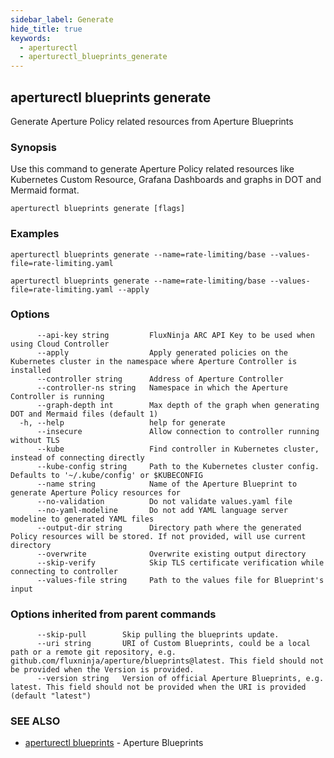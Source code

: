 ```yaml
---
sidebar_label: Generate
hide_title: true
keywords:
  - aperturectl
  - aperturectl_blueprints_generate
---
```


<!-- markdownlint-disable -->

## aperturectl blueprints generate

Generate Aperture Policy related resources from Aperture Blueprints

### Synopsis

Use this command to generate Aperture Policy related resources like Kubernetes Custom Resource, Grafana Dashboards and graphs in DOT and Mermaid format.

```
aperturectl blueprints generate [flags]
```

### Examples

```
aperturectl blueprints generate --name=rate-limiting/base --values-file=rate-limiting.yaml

aperturectl blueprints generate --name=rate-limiting/base --values-file=rate-limiting.yaml --apply
```

### Options

```
      --api-key string         FluxNinja ARC API Key to be used when using Cloud Controller
      --apply                  Apply generated policies on the Kubernetes cluster in the namespace where Aperture Controller is installed
      --controller string      Address of Aperture Controller
      --controller-ns string   Namespace in which the Aperture Controller is running
      --graph-depth int        Max depth of the graph when generating DOT and Mermaid files (default 1)
  -h, --help                   help for generate
      --insecure               Allow connection to controller running without TLS
      --kube                   Find controller in Kubernetes cluster, instead of connecting directly
      --kube-config string     Path to the Kubernetes cluster config. Defaults to '~/.kube/config' or $KUBECONFIG
      --name string            Name of the Aperture Blueprint to generate Aperture Policy resources for
      --no-validation          Do not validate values.yaml file
      --no-yaml-modeline       Do not add YAML language server modeline to generated YAML files
      --output-dir string      Directory path where the generated Policy resources will be stored. If not provided, will use current directory
      --overwrite              Overwrite existing output directory
      --skip-verify            Skip TLS certificate verification while connecting to controller
      --values-file string     Path to the values file for Blueprint's input
```

### Options inherited from parent commands

```
      --skip-pull        Skip pulling the blueprints update.
      --uri string       URI of Custom Blueprints, could be a local path or a remote git repository, e.g. github.com/fluxninja/aperture/blueprints@latest. This field should not be provided when the Version is provided.
      --version string   Version of official Aperture Blueprints, e.g. latest. This field should not be provided when the URI is provided (default "latest")
```

### SEE ALSO

- [aperturectl blueprints](/reference/aperturectl/blueprints/blueprints.md) - Aperture Blueprints
